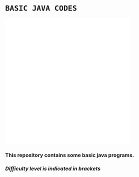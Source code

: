 # `BASIC JAVA CODES` 

<p>
    <a href="https://www.java.com/en/">
        <img src="https://github.com/jeswinpeter/HTML-CSS/blob/main/IMAGES/Java%20gif.gif">
    </a>
</p>

### This repository contains some basic java programs.

### _Difficulty level is indicated in brackets_ 
